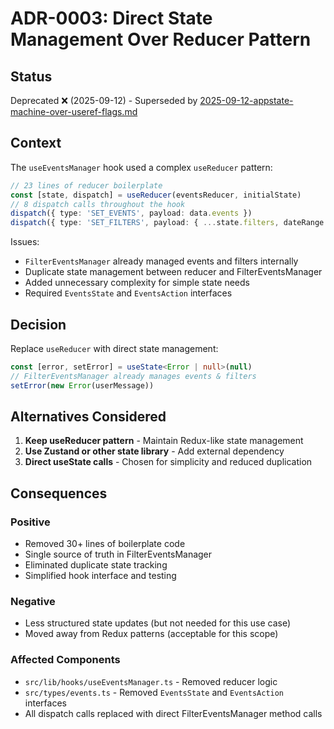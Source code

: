 # ADR-0003: Direct State Management Over Reducer Pattern

## Status

Deprecated ❌ (2025-09-12) - Superseded by [2025-09-12-appstate-machine-over-useref-flags.md](2025-09-12-appstate-machine-over-useref-flags.md)

## Context

The `useEventsManager` hook used a complex `useReducer` pattern:

```typescript
// 23 lines of reducer boilerplate
const [state, dispatch] = useReducer(eventsReducer, initialState)
// 8 dispatch calls throughout the hook
dispatch({ type: 'SET_EVENTS', payload: data.events })
dispatch({ type: 'SET_FILTERS', payload: { ...state.filters, dateRange } })
```

Issues:

- `FilterEventsManager` already managed events and filters internally
- Duplicate state management between reducer and FilterEventsManager
- Added unnecessary complexity for simple state needs
- Required `EventsState` and `EventsAction` interfaces

## Decision

Replace `useReducer` with direct state management:

```typescript
const [error, setError] = useState<Error | null>(null)
// FilterEventsManager already manages events & filters
setError(new Error(userMessage))
```

## Alternatives Considered

1. **Keep useReducer pattern** - Maintain Redux-like state management
2. **Use Zustand or other state library** - Add external dependency
3. **Direct useState calls** - Chosen for simplicity and reduced duplication

## Consequences

### Positive

- Removed 30+ lines of boilerplate code
- Single source of truth in FilterEventsManager
- Eliminated duplicate state tracking
- Simplified hook interface and testing

### Negative

- Less structured state updates (but not needed for this use case)
- Moved away from Redux patterns (acceptable for this scope)

### Affected Components

- `src/lib/hooks/useEventsManager.ts` - Removed reducer logic
- `src/types/events.ts` - Removed `EventsState` and `EventsAction` interfaces
- All dispatch calls replaced with direct FilterEventsManager method calls
